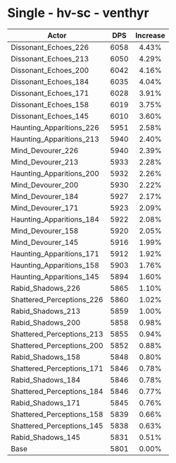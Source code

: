 # Single - hv-sc - venthyr
| Actor | DPS | Increase |
|---|:---:|:---:|
|Dissonant_Echoes_226|6058|4.43%|
|Dissonant_Echoes_213|6050|4.29%|
|Dissonant_Echoes_200|6042|4.16%|
|Dissonant_Echoes_184|6035|4.04%|
|Dissonant_Echoes_171|6028|3.91%|
|Dissonant_Echoes_158|6019|3.75%|
|Dissonant_Echoes_145|6010|3.60%|
|Haunting_Apparitions_226|5951|2.58%|
|Haunting_Apparitions_213|5940|2.40%|
|Mind_Devourer_226|5940|2.39%|
|Mind_Devourer_213|5933|2.28%|
|Haunting_Apparitions_200|5932|2.26%|
|Mind_Devourer_200|5930|2.22%|
|Mind_Devourer_184|5927|2.17%|
|Mind_Devourer_171|5923|2.09%|
|Haunting_Apparitions_184|5922|2.08%|
|Mind_Devourer_158|5920|2.05%|
|Mind_Devourer_145|5916|1.99%|
|Haunting_Apparitions_171|5912|1.92%|
|Haunting_Apparitions_158|5903|1.76%|
|Haunting_Apparitions_145|5894|1.60%|
|Rabid_Shadows_226|5865|1.10%|
|Shattered_Perceptions_226|5860|1.02%|
|Rabid_Shadows_213|5859|1.00%|
|Rabid_Shadows_200|5858|0.98%|
|Shattered_Perceptions_213|5855|0.94%|
|Shattered_Perceptions_200|5852|0.88%|
|Rabid_Shadows_158|5848|0.80%|
|Shattered_Perceptions_171|5846|0.78%|
|Rabid_Shadows_184|5846|0.78%|
|Shattered_Perceptions_184|5846|0.77%|
|Rabid_Shadows_171|5845|0.76%|
|Shattered_Perceptions_158|5839|0.66%|
|Shattered_Perceptions_145|5838|0.63%|
|Rabid_Shadows_145|5831|0.51%|
|Base|5801|0.00%|
